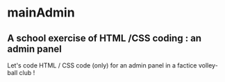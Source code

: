 # mainAdmin

## A school exercise of HTML /CSS coding : an **admin panel**

Let's code HTML / CSS code (only) for an admin panel in a factice volley-ball club !
